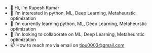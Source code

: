 - 👋 Hi, I’m Rupesh Kumar
- 👀 I’m interested in python, ML, Deep Learning, Metaheurstic optimization
- 🌱 I’m currently learning python, ML, Deep Learning, Metaheurstic optimization
- 💞️ I’m looking to collaborate on ML, Deep Learning, Metaheurstic optimization
- 📫 How to reach me via email on tipu0003@gmail.com

<!---
tipu0003/tipu0003 is a ✨ special ✨ repository because its `README.md` (this file) appears on your GitHub profile.
You can click the Preview link to take a look at your changes.
--->
